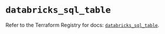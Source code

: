 # `databricks_sql_table`

Refer to the Terraform Registry for docs: [`databricks_sql_table`](https://registry.terraform.io/providers/databricks/databricks/1.37.1/docs/resources/sql_table).
